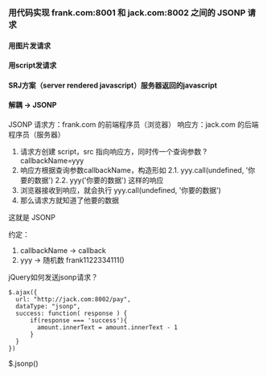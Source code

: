### 用代码实现 frank.com:8001 和 jack.com:8002 之间的 JSONP 请求
#### 用图片发请求
#### 用script发请求
#### SRJ方案（server rendered javascript）服务器返回的javascript
#### 解耦 -> JSONP
JSONP
请求方：frank.com 的前端程序员（浏览器）
响应方：jack.com 的后端程序员（服务器）

1. 请求方创建 script，src 指向响应方，同时传一个查询参数 ?callbackName=yyy
2. 响应方根据查询参数callbackName，构造形如
    2.1. yyy.call(undefined, '你要的数据')
    2.2. yyy('你要的数据')
    这样的响应
3. 浏览器接收到响应，就会执行 yyy.call(undefined, '你要的数据')
4. 那么请求方就知道了他要的数据

这就是 JSONP

约定：
1. callbackName -> callback
2. yyy -> 随机数 frank1122334111()

jQuery如何发送jsonp请求？
```
$.ajax({
  url: "http://jack.com:8002/pay",
  dataType: "jsonp",
  success: function( response ) {
      if(response === 'success'){
        amount.innerText = amount.innerText - 1
      }
  }
})
 ```

 $.jsonp()
